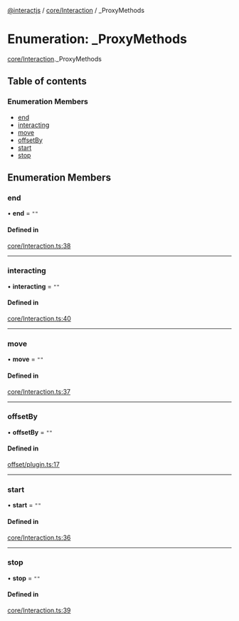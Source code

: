 [@interactjs](../README.md) / [core/Interaction](../modules/core_Interaction.md) / \_ProxyMethods

# Enumeration: \_ProxyMethods

[core/Interaction](../modules/core_Interaction.md)._ProxyMethods

## Table of contents

### Enumeration Members

- [end](core_Interaction._ProxyMethods.md#end)
- [interacting](core_Interaction._ProxyMethods.md#interacting)
- [move](core_Interaction._ProxyMethods.md#move)
- [offsetBy](core_Interaction._ProxyMethods.md#offsetby)
- [start](core_Interaction._ProxyMethods.md#start)
- [stop](core_Interaction._ProxyMethods.md#stop)

## Enumeration Members

### end

• **end** = ``""``

#### Defined in

[core/Interaction.ts:38](https://github.com/taye/interact.js/blob/24fdee86/packages/@interactjs/core/Interaction.ts#L38)

___

### interacting

• **interacting** = ``""``

#### Defined in

[core/Interaction.ts:40](https://github.com/taye/interact.js/blob/24fdee86/packages/@interactjs/core/Interaction.ts#L40)

___

### move

• **move** = ``""``

#### Defined in

[core/Interaction.ts:37](https://github.com/taye/interact.js/blob/24fdee86/packages/@interactjs/core/Interaction.ts#L37)

___

### offsetBy

• **offsetBy** = ``""``

#### Defined in

[offset/plugin.ts:17](https://github.com/taye/interact.js/blob/24fdee86/packages/@interactjs/offset/plugin.ts#L17)

___

### start

• **start** = ``""``

#### Defined in

[core/Interaction.ts:36](https://github.com/taye/interact.js/blob/24fdee86/packages/@interactjs/core/Interaction.ts#L36)

___

### stop

• **stop** = ``""``

#### Defined in

[core/Interaction.ts:39](https://github.com/taye/interact.js/blob/24fdee86/packages/@interactjs/core/Interaction.ts#L39)
